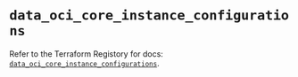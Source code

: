 # `data_oci_core_instance_configurations`

Refer to the Terraform Registory for docs: [`data_oci_core_instance_configurations`](https://registry.terraform.io/providers/oracle/oci/6.18.0/docs/data-sources/core_instance_configurations).
